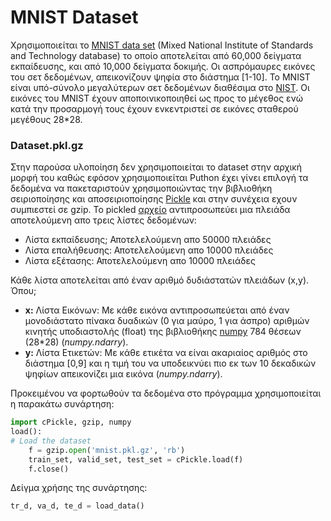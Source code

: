 
# MNIST Dataset

Χρησιμοποιείται το [MNIST data set](http://yann.lecun.com/exdb/mnist/) (Mixed National Institute of Standards and Technology database) το οποίο αποτελείται από 60,000 δείγματα εκπαίδευσης, και από 10,000 δείγματα δοκιμής. Οι ασπρόμαυρες εικόνες του σετ δεδομένων, απεικονίζουν ψηφία στο διάστημα \[1-10]. Το MNIST είναι υπό-σύνολο μεγαλύτερων σετ δεδομένων διαθέσιμα στο [NIST](http://www.itl.nist.gov/div898/strd/). Οι εικόνες του MNIST έχουν αποποινικοποιηθεί ως προς το μέγεθος ενώ κατά την προσαρμογή τους έχουν ενκεντριστεί σε εικόνες σταθερού μεγέθους 28*28.


### Dataset.pkl.gz
Στην παρούσα υλοποίηση δεν χρησιμοποιείται το dataset στην αρχική μορφή του καθώς εφόσον χρησιμοποιείται Puthon έχει γίνει επιλογή τα δεδομένα να πακεταριστούν χρησιμοποιώντας την βιβλιοθήκη σειριοποίησης και αποσειριοποίησης [Pickle](https://docs.python.org/2/library/pickle.html) και στην συνέχεια εχουν συμπιεστεί σε gzip. To pickled [αρχείο](http://deeplearning.net/data/mnist/mnist.pkl.gz) αντιπροσωπεύει μια πλειάδα αποτελούμενη απο τρεις λίστες δεδομένων:

* Λίστα εκπαίδευσης; Αποτελελούμενη απο 50000 πλειάδες
* Λίστα επαλήθευσης: Αποτελελούμενη απο 10000 πλειάδες
* Λίστα εξέτασης: Αποτελελούμενη απο 10000 πλειάδες

Κάθε λίστα αποτελείται από έναν αριθμό δυδιάστατών πλειάδων (x,y). Όπου;

* **x:** Λίστα Εικόνων: Με κάθε εικόνα αντιπροσωπεύεται από έναν μονοδιάστατο πίνακα δυαδικών (0 για μαύρο, 1 για άσπρο) αριθμών κινητής υποδιαστολής (float) της  βιβλιοθήκης [numpy](http://www.numpy.org/) 784 θέσεων (28*28) (_numpy.ndarry_).
* **y:** Λίστα Ετικετών: Με κάθε ετικέτα να είναι ακαριαίος αριθμός στο διάστημα [0,9] και η τιμή του να υποδεικνύει πιο εκ των 10 δεκαδικών ψηφίων απεικονίζει μια εικόνα (_numpy.ndarry_).


Προκειμένου να φορτωθούν τα δεδομένα στο πρόγραμμα χρησιμοποιείται η παρακάτω συνάρτηση:

```python
import cPickle, gzip, numpy
load():
# Load the dataset
	f = gzip.open('mnist.pkl.gz', 'rb')
	train_set, valid_set, test_set = cPickle.load(f)
	f.close()
```
Δείγμα χρήσης της συνάρτησης:
```python
tr_d, va_d, te_d = load_data()
```
